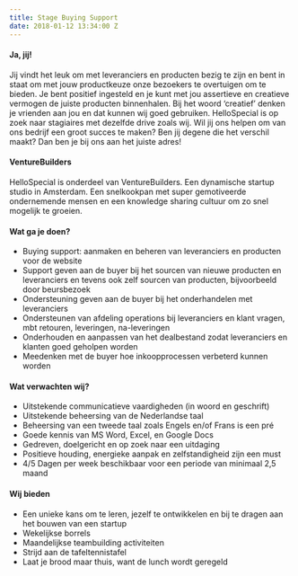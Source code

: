 ```yaml
---
title: Stage Buying Support
date: 2018-01-12 13:34:00 Z
---
```


#### Ja, jij!

Jij vindt het leuk om met leveranciers en producten bezig te zijn en bent in staat om met jouw productkeuze onze bezoekers te overtuigen om te bieden. Je bent positief ingesteld en je kunt met jou assertieve en creatieve vermogen de juiste producten binnenhalen. Bij het woord ‘creatief’ denken je vrienden aan jou en dat kunnen wij goed gebruiken.
HelloSpecial is op zoek naar stagiaires met dezelfde drive zoals wij. Wil jij ons helpen om van ons bedrijf een groot succes te maken? Ben jij degene die het verschil maakt? Dan ben je bij ons aan het juiste adres!

#### VentureBuilders

HelloSpecial is onderdeel van VentureBuilders. Een dynamische startup studio in Amsterdam. Een snelkookpan met super gemotiveerde ondernemende mensen en een knowledge sharing cultuur om zo snel mogelijk te groeien.

#### Wat ga je doen?

* Buying support: aanmaken en beheren van leveranciers en producten voor de website
* Support geven aan de buyer bij het sourcen van nieuwe producten en leveranciers en tevens ook zelf sourcen van producten, bijvoorbeeld door beursbezoek
* Ondersteuning geven aan de buyer bij het onderhandelen met leveranciers
* Ondersteunen van afdeling operations bij leveranciers en klant vragen, mbt retouren, leveringen, na-leveringen
* Onderhouden en aanpassen van het dealbestand zodat leveranciers en klanten goed geholpen worden
* Meedenken met de buyer hoe inkoopprocessen verbeterd kunnen worden

#### Wat verwachten wij?

* Uitstekende communicatieve vaardigheden (in woord en geschrift)
* Uitstekende beheersing van de Nederlandse taal
* Beheersing van een tweede taal zoals Engels en/of Frans is een pré
* Goede kennis van MS Word, Excel, en Google Docs
* Gedreven, doelgericht en op zoek naar een uitdaging
* Positieve houding, energieke aanpak en zelfstandigheid zijn een must
* 4/5 Dagen per week beschikbaar voor een periode van minimaal 2,5 maand

#### Wij bieden

* Een unieke kans om te leren, jezelf te ontwikkelen en bij te dragen aan het bouwen van een startup
* Wekelijkse borrels
* Maandelijkse teambuilding activiteiten
* Strijd aan de tafeltennistafel
* Laat je brood maar thuis, want de lunch wordt geregeld